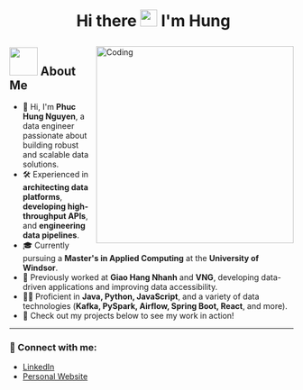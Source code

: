 # <p align="center">️ Hi there <img src="https://raw.githubusercontent.com/KarthikNayak024/KarthikNayak024/master/assets/wave.gif" alt="waving hand" width="30px"> I'm Hung</p>

<img align="right" alt="Coding" width="350" src="https://media1.giphy.com/media/v1.Y2lkPTc5MGI3NjExZnl6Njc2NGd6eXkwc3BwanJnYnl1eXd2M3k4ejV5cWxzb3JmZmE5ciZlcD12MV9pbnRlcm5hbF9naWZfYnlfaWQmY3Q9Zw/QUKqSLmE7vmZP2PkZk/giphy.gif">

##    <img src="https://i.giphy.com/media/v1.Y2lkPTc5MGI3NjExbWxoNnUycDVoMzRpd29mMHhkcGJkdnNkcXE3d3Z6aHR5eWVxZTBybiZlcD12MV9pbnRlcm5hbF9naWZfYnlfaWQmY3Q9Zw/jh7F7XwHTywg85ekdl/giphy.gif" width="50"> **About Me**

- 👋 Hi, I'm **Phuc Hung Nguyen**, a data engineer passionate about building robust and scalable data solutions.
- 🛠️ Experienced in **architecting data platforms**, **developing high-throughput APIs**, and **engineering data pipelines**.
- 🎓 Currently pursuing a **Master's in Applied Computing** at the **University of Windsor**.
- 💼 Previously worked at **Giao Hang Nhanh** and **VNG**, developing data-driven applications and improving data accessibility.
- 👨‍💻 Proficient in **Java, Python, JavaScript**, and a variety of data technologies (**Kafka, PySpark, Airflow, Spring Boot, React**, and more).
- 🚀 Check out my projects below to see my work in action!

---

### 🔗 Connect with me:

-   [LinkedIn](https://www.linkedin.com/in/anthonynguyen276/)
-   [Personal Website](https://anthonyhungnguyen.com)
